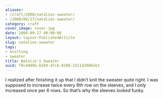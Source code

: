 ```yaml
---
aliases:
- /craft/2008/natalies-sweater/
- /2008/09/27/natalies-sweater/
category: craft
cover_image: cover.jpg
date: 2008-09-27 00:00:00
layout: layout:PublishedArticle
slug: natalies-sweater
tags:
- knitting
- sweater
title: Natalie's Sweater
uuid: f0c4409e-b284-47cb-8108-1511420863e3
---
```


I realized after finishing it up that I didn’t knit the sweater quite right. I was supposed to increase twice every 6th row on the sleeves, and I only increased once per 6 rows. So that’s why the sleeves looked funky.